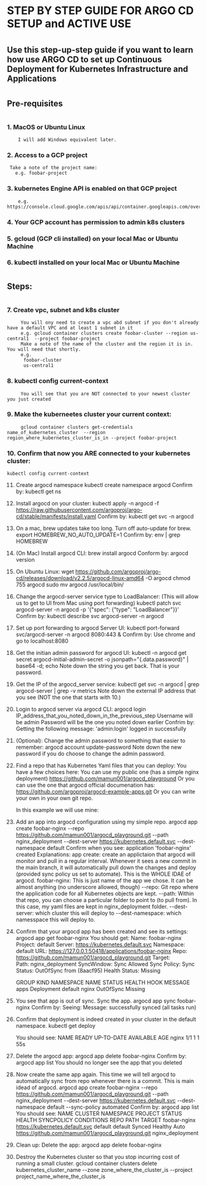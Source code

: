 
#
#     STEP BY STEP GUIDE FOR ARGO CD SETUP and ACTIVE USE
#
##    Use this step-up-step guide if you want to learn how use ARGO CD to set up Continuous Deployment for Kubernetes Infrastructure and Applications
#


## Pre-requisites
#

### 1. MacOS or Ubuntu Linux
        I will add Windows equivalent later.
### 2. Access to a GCP project
     Take a note of the project name:
       e.g. foobar-project

### 3. kubernetes Engine API is enabled on that GCP project
        e.g. https://console.cloud.google.com/apis/api/container.googleapis.com/overview

### 4. Your GCP account has permission to admin k8s clusters

### 5. gcloud (GCP cli installed) on your local Mac or Ubuntu Machine

### 6. kubectl installed on your local Mac or Ubuntu Machine

#

##  Steps:
#

### 7. Create vpc, subnet and k8s cluster
         You will ony need to create a vpc abd subnet if you don't already have a default VPC and at least 1 subnet in it
         e.g. gcloud container clusters create foobar-cluster --region us-central1  --project foobar-project
         Make a note of the name of the cluster and the region it is in. You will need that shortly.
         e.g. 
          foobar-cluster
          us-central1

### 8. kubectl config current-context
         You will see that you are NOT connected to your newest cluster you just created

### 9. Make the kuberneetes cluster your current context:
         gcloud container clusters get-credentials name_of_kubernetes_cluster  --region region_where_kubernetes_cluster_is_in --project foobar-project

### 10. Confirm that now you ARE connected to your kubernetes cluster:
    kubectl config current-context
11. Create argocd namespace
    kubectl create namespace argocd
    Confirm by:
    kubectl get ns
12. Install argocd on your cluster:
    kubectl apply -n argocd -f https://raw.githubusercontent.com/argoproj/argo-cd/stable/manifests/install.yaml
    Confirm by:
    kubectl get svc -n argocd

13. On a mac, brew updates take too long. Turn off auto-update for brew.
    export HOMEBREW_NO_AUTO_UPDATE=1
    Confirm by:
    env | grep HOMEBREW

14. (On Mac) Install argocd CLI:
    brew install argocd 
    Conform by:
    argocd version

15. On Ubuntu Linux:
      wget https://github.com/argoproj/argo-cd/releases/download/v2.2.5/argocd-linux-amd64 -O argocd
      chmod 755 argocd
      sudo mv argocd /usr/local/bin/

15. Change the argocd-server service type to LoadBalancer: (This will allow us to get to UI from Mac using port forwarding)
      kubectl patch svc argocd-server -n argocd -p '{"spec": {"type": "LoadBalancer"}}'
    Confirm by:
      kubectl describe svc argocd-server -n argocd 

16. Set up port forwarding to argocd Server UI:
      kubectl port-forward svc/argocd-server -n argocd 8080:443 &
    Confirm by:
      Use chrome and go to localhost:8080

17. Get the initian admin password for argocd UI:
      kubectl -n argocd get secret argocd-initial-admin-secret -o jsonpath="{.data.password}" | base64 -d; echo
    Note down the string you get back. That is your password.


18. Get the IP of the argocd_server service:
      kubectl get svc -n argocd | grep argocd-server | grep -v metrics
    Note down the external IP address that you see  (NOT the one that starts with 10.)

19. Login to argocd server via argocd CLI:
      argocd login IP_address_that_you_noted_down_in_the_previous_step
      Username will be admin
      Password will be the one you noted down earlier
    Confrim by:
      Getting the following message: 'admin:login' logged in successfully


20. (Optional): Change the admin password to something that easier to remember:
      argocd account update-password
    Note down the new password if you do choose to change the admin password.


21. Find a repo that has Kubernetes Yaml files that you can deploy:
      You have a few choices here:
      You can use my public one (has a simple nginx deployment)
        https://github.com/mamun001/argocd_playground
      Or you can use the one that argocd official documenation has:
        https://github.com/argoproj/argocd-example-apps.git
      Or you can write your own in your own git repo.

     In this example we will use mine: 

22. Add an app into argocd configuration using my simple repo. 
      argocd app create foobar-nginx --repo https://github.com/mamun001/argocd_playground.git --path nginx_deployment --dest-server https://kubernetes.default.svc --dest-namespace default 
    Confirm when you see:
      application 'foobar-nginx' created
    Explanations:
      app create: create an applictaion that argocd will monitor and pull in a regular interval. Whenever it sees a new commit in the main branch, it will automatically pull down the changes and deploy (provided sync policy us set to automate). This is the WHOLE IDAE of argocd.
      foobar-nginx: This is just name of the app we chose. It can be almost anything (no underscore allowed, though)
      --repo: Git repo where the application code for all Kubernetes objects are kept.
      --path: Within that repo, you can choose a particular folder to point to (to pull from). In this case, my yaml files are kept in nginx_deployment folder.
      --dest-server: which cluster this will deploy to
      --dest-namespace: which namesspace this will deploy to.

23. Confirm that your argocd app has been created and see its settings:
      argocd app get foobar-nginx
    You should get:
      Name:               foobar-nginx
      Project:            default
      Server:             https://kubernetes.default.svc
      Namespace:          default
      URL:                https://127.0.0.1:50418/applications/foobar-nginx
      Repo:               https://github.com/mamun001/argocd_playground.git
      Target:             
      Path:               nginx_deployment
      SyncWindow:         Sync Allowed
      Sync Policy:        <none>
      Sync Status:        OutOfSync from  (8aacf95)
      Health Status:      Missing
      
      GROUP  KIND        NAMESPACE  NAME   STATUS     HEALTH   HOOK  MESSAGE
      apps   Deployment  default    nginx  OutOfSync  Missing       


24. You see that app is out of sync. Sync the app.
      argocd app sync foobar-nginx
    Confirm by:
      Seeing:  Message:            successfully synced (all tasks run) 

25. Confirm that deployment is indeed created in your cluster in the default namespace.
      kubectl get deploy

      You should see:
      NAME    READY   UP-TO-DATE   AVAILABLE   AGE
      nginx   1/1     1            1           55s

26. Delete the argocd app:
      argocd app delete foobar-nginx
    Confirm by:
      argocd app list
      You should no longer see the app that you deleted

27. Now create the same app again. This time we will tell argocd to automatically sync from repo whenever there is a commit. This is main idead of argocd.
      argocd app create foobar-nginx --repo https://github.com/mamun001/argocd_playground.git --path nginx_deployment --dest-server https://kubernetes.default.svc --dest-namespace default --sync-policy automated
    Confirm by:
      argocd app list
      You should see:
        NAME          CLUSTER                         NAMESPACE  PROJECT  STATUS  HEALTH   SYNCPOLICY  CONDITIONS  REPO                                               PATH              TARGET
        foobar-nginx  https://kubernetes.default.svc  default    default  Synced  Healthy  Auto        <none>      https://github.com/mamun001/argocd_playground.git  nginx_deployment  


28. Clean up: Delete the app:
      argocd app delete foobar-nginx

29. Destroy the Kubernetes cluster so that you stop incurring cost of running a small cluster.
      gcloud container clusters delete kubernetes_cluster_name --zone zone_where_the_cluster_is --project project_name_where_the_cluster_is


